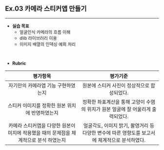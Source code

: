 ## Ex.03 카메라 스티커앱 만들기
* * *
* **실습 목표**
  * 얼굴인식 카메라의 흐름 이해
  * dlib 라이브러리 이용
  * 이미지 배열의 인덱싱 예외 처리


<br/>

* **Rubric**

|**평가항목**|**평가기준**|
|:---:|:---:|
| 자기만의 카메라앱 기능 구현하였는지|원본에 스티커 사진이 정상적으로 합성되었다.|
| 스티커 이미지를 정확한 원본 위치에 반영하였는지|정확한 좌표계산을 통해 고양이 수염의 위치가 원본 얼굴에 잘 어울리게 출력되었다.|
|카메라 스티커앱을 다양한 원본이미지에 적용했을 때의 문제점을 체계적으로 분석 하였는지|얼굴각도, 이미지 밝기, 촬영거리 등 다양한 변수에 따른 영향도를 보고서에 체계적으로 분석하였다.|
